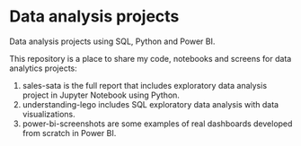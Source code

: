 # Data analysis projects

Data analysis projects using SQL, Python and Power BI.

This repository is a place to share my code, notebooks and screens for data analytics projects: 

1) sales-sata is the full report that includes exploratory data analysis project in Jupyter Notebook using Python. 
2) understanding-lego includes SQL exploratory data analysis with data visualizations. 
3) power-bi-screenshots are some examples of real dashboards developed from scratch in Power BI.
